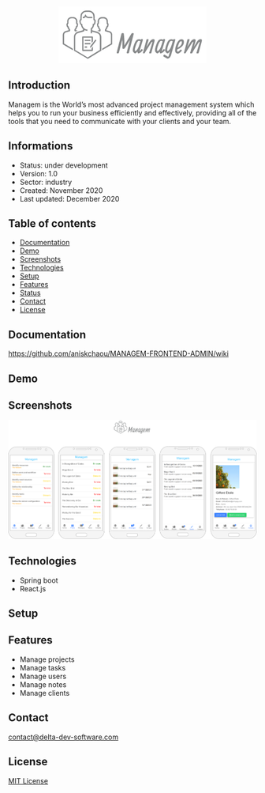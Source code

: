 <p align="center">
<img  src="screenshots/logo.png"/>
</p>



## Introduction

Managem is the World’s most advanced project management system which helps you to run your business efficiently and effectively, providing all of the tools that you need to communicate with your clients and your team.

## Informations
-   Status: under development
-   Version: 1.0
-   Sector: industry
-   Created: November 2020
-   Last updated: December 2020

## Table of contents
* [Documentation](#general-info)
* [Demo](#demo)
* [Screenshots](#screenshots)
* [Technologies](#technologies)
* [Setup](#setup)
* [Features](#features)
* [Status](#status)
* [Contact](#contact)
* [License](#license)

## Documentation
https://github.com/aniskchaou/MANAGEM-FRONTEND-ADMIN/wiki

## Demo


## Screenshots
<p align="center">
<img  src="screenshots/screenshot.png"/>
<p>

## Technologies
* Spring boot
* React.js


## Setup


## Features
 -  Manage projects
-   Manage tasks
-   Manage users
-   Manage notes
-   Manage clients

  

## Contact
contact@delta-dev-software.com

## License
<a href="license.txt">MIT License</a>
